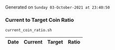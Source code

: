Generated on `Sunday 03-October-2021 at 23:40:50`

### Current to Target Coin Ratio
`current_coin_ratio.sh`

Date|Current|Target|Ratio
---|---|---|---
